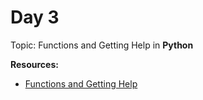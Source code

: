 <h1>Day 3</h1>

Topic: Functions and Getting Help in <b>Python</b> 

**Resources:**
- <a href="https://www.kaggle.com/colinmorris/functions-and-getting-help"> Functions and Getting Help </a>